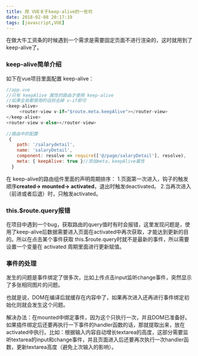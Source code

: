 ```yaml
---
title: 爬 VUE关于keep-alive的一些坑
date: 2018-02-08 20:17:19
tags: [javascript,VUE]
---
```

在做大牛工资条的时候遇到一个需求是需要固定页面不进行渲染的，这时就用到了 keep-alive了。  
### keep-alive简单介绍
如下在vue项目里面配置 keep-alive：
```js
//app.vue
//只有 keepAlive 属性的路由才使用 keep-alive 
//如果全局都使用的话则去掉 v-if即可
<keep-alive>
     <router-view v-if="$route.meta.keepAlive"></router-view>
</keep-alive>
<router-view v-else></router-view>
     
//路由中的配置 
 {
    path: '/salarydetail',
    name: 'salaryDetail',
    component: resolve => require(['@/page/salaryDetail'], resolve),
    meta: { keepAlive: true }//添加meta，keepAlive属性
  }
```
在 keep-alive的路由组件里面的声明周期排序：
1.页面第一次进入，钩子的触发顺序<b>created-> mounted-> activated</b>，退出时触发deactivated。
2.当再次进入（前进或者后退）时，只触发activated。

### this.$route.query报错
在项目中遇到一个bug，获取路由的query值时有时会报错，这里发现问题是，使用了keep-alive后数据需要进入页面在activated中再次获取，才能达到更新的目的。所以在点击某个事件获取 this.$route.query时就不是最新的事件，所以需要设置一个变量在 activated 周期里面进行更新赋值。

### 事件的处理
发生的问题是事件绑定了很多次，比如上传点击input监听change事件，突然显示了多张相同图片的问题。

也就是说，DOM在编译后就缓存在内容中了，如果再次进入还再进行事件绑定初始化则就会发生这个问题。

解决办法：在mounted中绑定事件，因为这个只执行一次，并且DOM已准备好。如果插件绑定后还要再执行一下事件的handler函数的话，那就提取出来，放在activated中执行。比如：根据输入内容自动增长textarea的高度，这部分需要监听textarea的input和change事件，并且页面进入后还要再次执行一次handler函数，更新textarea高度（避免上次输入的影响）。






